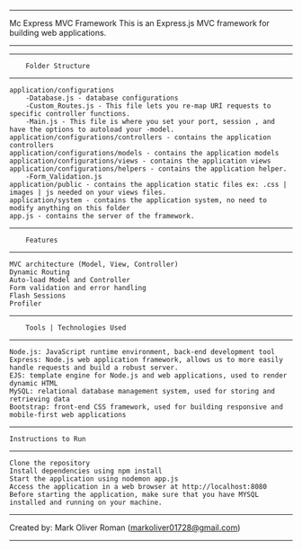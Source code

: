 *********************************************************************
Mc Express MVC Framework
This is an Express.js MVC framework for building web applications.
*********************************************************************

**********************************
        Folder Structure
**********************************
    application/configurations
        -Database.js - database configurations
        -Custom_Routes.js - This file lets you re-map URI requests to specific controller functions.
        -Main.js - This file is where you set your port, session , and have the options to autoload your -model.
    application/configurations/controllers - contains the application controllers
    application/configurations/models - contains the application models 
    application/configurations/views - contains the application views
    application/configurations/helpers - contains the application helper.           
        -Form_Validation.js
    application/public - contains the application static files ex: .css | images | js needed on your views files.
    application/system - contains the application system, no need to modify anything on this folder
    app.js - contains the server of the framework.

***********************
        Features
***********************
    MVC architecture (Model, View, Controller)
    Dynamic Routing
    Auto-load Model and Controller
    Form validation and error handling
    Flash Sessions
    Profiler
    
***************************************
        Tools | Technologies Used
***************************************
    Node.js: JavaScript runtime environment, back-end development tool
    Express: Node.js web application framework, allows us to more easily handle requests and build a robust server.
    EJS: template engine for Node.js and web applications, used to render dynamic HTML
    MySQL: relational database management system, used for storing and retrieving data
    Bootstrap: front-end CSS framework, used for building responsive and mobile-first web applications

**************************
    Instructions to Run
**************************
    Clone the repository
    Install dependencies using npm install
    Start the application using nodemon app.js
    Access the application in a web browser at http://localhost:8080
    Before starting the application, make sure that you have MYSQL installed and running on your machine.

**********************************************************
Created by: Mark Oliver Roman (markoliver01728@gmail.com)
**********************************************************


